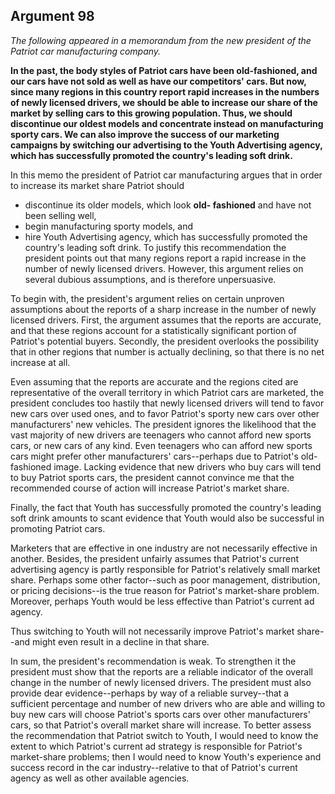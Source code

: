 
Argument 98
---------------------------

*The following appeared in a memorandum from the new president of the Patriot car
manufacturing company.*

**In the past, the body styles of Patriot cars have been old-fashioned, and our cars have not
sold as well as have our competitors' cars. But now, since many regions in this country report
rapid increases in the numbers of newly licensed drivers, we should be able to increase our
share of the market by selling cars to this growing population. Thus, we should discontinue our
oldest models and concentrate instead on manufacturing sporty cars. We can also improve the
success of our marketing campaigns by switching our advertising to the Youth Advertising
agency, which has successfully promoted the country's leading soft drink.**


In this memo the president of Patriot car manufacturing argues that in order to increase its
market share Patriot should
* discontinue its older models, which look **old- fashioned** and
have not been selling well,
* begin manufacturing sporty models, and
* hire Youth
Advertising agency, which has successfully promoted the country's leading soft drink. To justify
this recommendation the president points out that many regions report a rapid increase in the
number of newly licensed drivers. However, this argument relies on several dubious
assumptions, and is therefore unpersuasive.

To begin with, the president's argument relies on certain unproven assumptions about the
reports of a sharp increase in the number of newly licensed drivers. First, the argument
assumes that the reports are accurate, and that these regions account for a statistically
significant portion of Patriot's potential buyers. Secondly, the president overlooks the
possibility that in other regions that number is actually declining, so that there is no net
increase at all.

Even assuming that the reports are accurate and the regions cited are representative of the
overall territory in which Patriot cars are marketed, the president concludes too hastily that
newly licensed drivers will tend to favor new cars over used ones, and to favor Patriot's sporty
new cars over other manufacturers' new vehicles. The president ignores the likelihood that the
vast majority of new drivers are teenagers who cannot afford new sports cars, or new cars of
any kind. Even teenagers who can afford new sports cars might prefer other manufacturers'
cars--perhaps due to Patriot's old-fashioned image. Lacking evidence that new drivers who
buy cars will tend to buy Patriot sports cars, the president cannot convince me that the
recommended course of action will increase Patriot's market share.

Finally, the fact that Youth has successfully promoted the country's leading soft drink
amounts to scant evidence that Youth would also be successful in promoting Patriot cars.

Marketers that are effective in one industry are not necessarily effective in another. Besides,
the president unfairly assumes that Patriot's current advertising agency is partly responsible
for Patriot's relatively small market share. Perhaps some other factor--such as poor
management, distribution, or pricing decisions--is the true reason for Patriot's market-share
problem. Moreover, perhaps Youth would be less effective than Patriot's current ad agency.

Thus switching to Youth will not necessarily improve Patriot's market share--and might even
result in a decline in that share.

In sum, the president's recommendation is weak. To strengthen it the president must show
that the reports are a reliable indicator of the overall change in the number of newly licensed
drivers. The president must also provide dear evidence--perhaps by way of a reliable
survey--that a sufficient percentage and number of new drivers who are able and willing to buy
new cars will choose Patriot's sports cars over other manufacturers' cars, so that Patriot's
overall market share will increase. To better assess the recommendation that Patriot switch to
Youth, I would need to know the extent to which Patriot's current ad strategy is responsible for
Patriot's market-share problems; then I would need to know Youth's experience and success
record in the car industry--relative to that of Patriot's current agency as well as other available
agencies.

